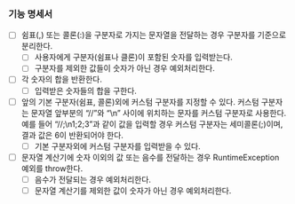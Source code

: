 ### 기능 명세서
- [ ] 쉼표(,) 또는 콜론(:)을 구분자로 가지는 문자열을 전달하는 경우 구분자를 기준으로 분리한다. 
    - [ ] 사용자에게 구분자(쉼표나 클론)이 포함된 숫자를 입력받는다.
    - [ ] 구분자를 제외한 값들이 숫자가 아닌 경우 예외처리한다. 
- [ ] 각 숫자의 합을 반환한다.
    - [ ] 입력받은 숫자들의 합을 구한다.
- [ ] 앞의 기본 구분자(쉼표, 콜론)외에 커스텀 구분자를 지정할 수 있다. 
        커스텀 구분자는 문자열 앞부분의 “//”와 “\n” 사이에 위치하는 문자를 커스텀 구분자로 사용한다. 
        예를 들어 “//;\n1;2;3”과 같이 값을 입력할 경우 커스텀 구분자는 세미콜론(;)이며, 결과 값은 6이 반환되어야 한다.
    - [ ] 기본 구분자외에 커스텀 구분자를 입력받을 수 있다.
- [ ] 문자열 계산기에 숫자 이외의 값 또는 음수를 전달하는 경우 RuntimeException 예외를 throw한다.
    - [ ] 음수가 전달되는 경우 예외처리한다.
    - [ ] 문자열 계산기를 제외한 값이 숫자가 아닌 경우 예외처리한다.
